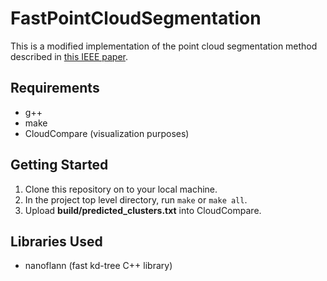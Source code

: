 # FastPointCloudSegmentation

This is a modified implementation of the point cloud segmentation method described in [this IEEE paper](http://ieeexplore.ieee.org/document/7989591/).

## Requirements

* g++
* make
* CloudCompare (visualization purposes)

## Getting Started

1. Clone this repository on to your local machine.
2. In the project top level directory, run `make` or `make all`.
3. Upload __build/predicted_clusters.txt__ into CloudCompare.

## Libraries Used

* nanoflann (fast kd-tree C++ library)